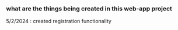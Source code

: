 ### what are the things being created in this web-app project

5/2/2024 : created registration functionality
